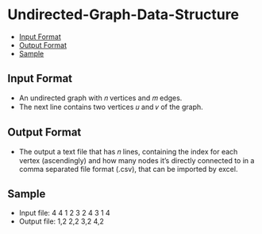 # Undirected-Graph-Data-Structure
- [Input Format](#inputformat)
- [Output Format](#outputformat)
- [Sample](#sample)


## Input Format
- An undirected graph with 𝑛 vertices and 𝑚 edges.
- The next line contains two vertices 𝑢 and 𝑣 of the graph.


## Output Format
- The output a text file that has 𝑛 lines, containing the index for each vertex (ascendingly) 
and how many nodes it’s directly connected to in a comma separated file format (.csv),
that can be imported by excel.

## Sample
- Input file:
4 4
1 2
3 2
4 3
1 4
- Output file:
1,2
2,2
3,2
4,2
